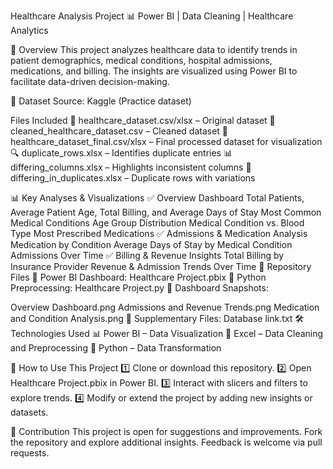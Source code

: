 Healthcare Analysis Project 📊
Power BI | Data Cleaning | Healthcare Analytics

📌 Overview
This project analyzes healthcare data to identify trends in patient demographics, medical conditions, hospital admissions, medications, and billing. The insights are visualized using Power BI to facilitate data-driven decision-making.

📂 Dataset
Source: Kaggle (Practice dataset)

Files Included
📄 healthcare_dataset.csv/xlsx – Original dataset
📄 cleaned_healthcare_dataset.csv – Cleaned dataset
📄 healthcare_dataset_final.csv/xlsx – Final processed dataset for visualization
🔍 duplicate_rows.xlsx – Identifies duplicate entries
📊 differing_columns.xlsx – Highlights inconsistent columns
🔎 differing_in_duplicates.xlsx – Duplicate rows with variations

📊 Key Analyses & Visualizations
✅ Overview Dashboard
Total Patients, Average Patient Age, Total Billing, and Average Days of Stay
Most Common Medical Conditions
Age Group Distribution
Medical Condition vs. Blood Type
Most Prescribed Medications
✅ Admissions & Medication Analysis
Medication by Condition
Average Days of Stay by Medical Condition
Admissions Over Time
✅ Billing & Revenue Insights
Total Billing by Insurance Provider
Revenue & Admission Trends Over Time
📂 Repository Files
📂 Power BI Dashboard: Healthcare Project.pbix
📂 Python Preprocessing: Healthcare Project.py
📂 Dashboard Snapshots:

Overview Dashboard.png
Admissions and Revenue Trends.png
Medication and Condition Analysis.png
📂 Supplementary Files:
Database link.txt
🛠️ Technologies Used
📊 Power BI – Data Visualization
📂 Excel – Data Cleaning and Preprocessing
🐍 Python – Data Transformation

🚀 How to Use This Project
1️⃣ Clone or download this repository.
2️⃣ Open Healthcare Project.pbix in Power BI.
3️⃣ Interact with slicers and filters to explore trends.
4️⃣ Modify or extend the project by adding new insights or datasets.

🤝 Contribution
This project is open for suggestions and improvements. Fork the repository and explore additional insights. Feedback is welcome via pull requests.
